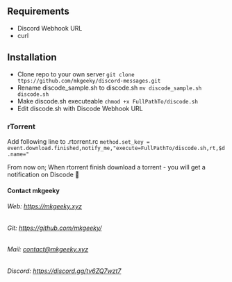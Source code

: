## Requirements
* Discord Webhook URL
* curl

## Installation
* Clone repo to your own server `git clone ttps://github.com/mkgeeky/discord-messages.git`
* Rename discode_sample.sh to discode.sh `mv discode_sample.sh discode.sh`
* Make discode.sh executeable `chmod +x FullPathTo/discode.sh`
* Edit discode.sh with Discode Webhook URL

### rTorrent
Add following line to .rtorrent.rc
`method.set_key = event.download.finished,notify_me,"execute=FullPathTo/discode.sh,rt,$d.name="`

From now on; When rtorrent finish download a torrent - you will get a notification on Discode :slightly_smiling_face:

#### Contact mkgeeky
###### Web: https://mkgeeky.xyz
###### Git: https://github.com/mkgeeky/
###### Mail: contact@mkgeeky.xyz
###### Discord: https://discord.gg/tv6ZQ7wzt7
